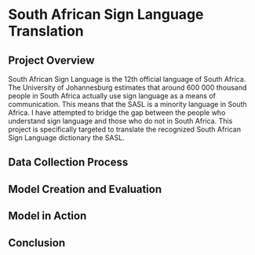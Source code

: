# South African Sign Language Translation
## Project Overview
South African Sign Language is the 12th official language of South Africa. The University of Johannesburg estimates that around 600 000 thousand people in South Africa actually use sign language as a means of communication. This means that the SASL is a minority language in South Africa. I have attempted to bridge the gap between the people who understand sign language and those who do not in South Africa. This project is specifically targeted to translate the recognized South African Sign Language dictionary the SASL. 
## Data Collection Process
## Model Creation and Evaluation 
## Model in Action
## Conclusion

